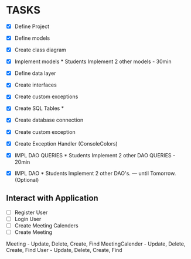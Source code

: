 # TASKS
- [x] Define Project
- [x] Define models
- [x] Create class diagram
- [X] Implement models * Students Implement 2 other models - 30min

- [x] Define data layer
- [x] Create interfaces
- [x] Create custom exceptions

- [x] Create SQL Tables *
- [x] Create database connection
- [x] Create custom exception
- [x] Create Exception Handler (ConsoleColors)

- [x] IMPL DAO QUERIES * Students Implement 2 other DAO QUERIES - 20min
- [x] IMPL DAO * Students Implement 2 other DAO's. — until Tomorrow. (Optional)

## Interact with Application
- [ ] Register User
- [ ] Login User
- [ ] Create Meeting Calenders
- [ ] Create Meeting

Meeting - Update, Delete, Create, Find
MeetingCalender - Update, Delete, Create, Find
User - Update, Delete, Create, Find
